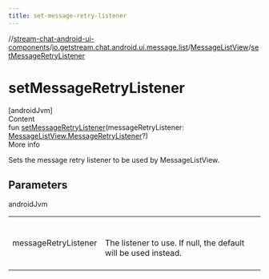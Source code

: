 ```yaml
---
title: set-message-retry-listener
---
```

//[stream-chat-android-ui-components](../../../index.md)/[io.getstream.chat.android.ui.message.list](../index.md)/[MessageListView](index.md)/[setMessageRetryListener](setMessageRetryListener.md)



# setMessageRetryListener  
[androidJvm]  
Content  
fun [setMessageRetryListener](setMessageRetryListener.md)(messageRetryListener: [MessageListView.MessageRetryListener](MessageRetryListener/index.md)?)  
More info  


Sets the message retry listener to be used by MessageListView.



## Parameters  
  
androidJvm  
  
| | |
|---|---|
| <a name="io.getstream.chat.android.ui.message.list/MessageListView/setMessageRetryListener/#io.getstream.chat.android.ui.message.list.MessageListView.MessageRetryListener?/PointingToDeclaration/"></a>messageRetryListener| <a name="io.getstream.chat.android.ui.message.list/MessageListView/setMessageRetryListener/#io.getstream.chat.android.ui.message.list.MessageListView.MessageRetryListener?/PointingToDeclaration/"></a><br/><br/>The listener to use. If null, the default will be used instead.<br/><br/>|
  
  



